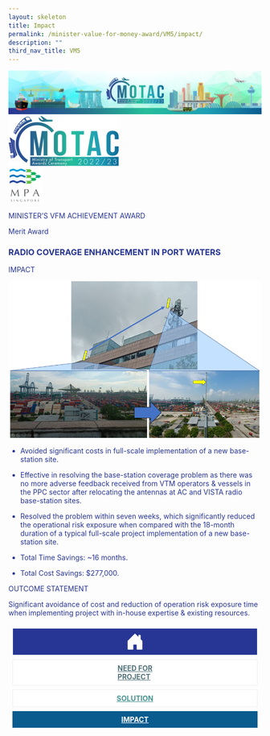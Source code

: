```yaml
---
layout: skeleton
title: Impact
permalink: /minister-value-for-money-award/VM5/impact/
description: ""
third_nav_title: VM5
---
```

<style type="text/css">
   .text-pri {
     color: #273592;
   }

   .nav-tabs {
     border-bottom: none !important;
     overflow: hidden !important;
   }

   .nav-link {
     margin: 8px !important;
     border-radius: 0px !important;
     font-weight: 700 !important;
     padding: 0.5rem 2.8rem !important;
   }

   .link-home {
     border: 1px solid #eee !important;
     color: #fff !important;
     background: rgb(39, 54, 149) !important;
     display: flex;
     justify-content: center;
     align-items: center;
   }

   .link-project {
     border: 1px solid #eee !important;
     color: rgb(83, 114, 122) !important;
     background-color: #fff !important;
     display: flex;
     justify-content: center;
     align-items: center;
   }

   .link-project.active {
     border: none !important;
     color: #fff !important;
     background: rgb(41, 115, 144) !important;
   }

   .link-solution {
     border: 1px solid #eee !important;
     color: rgb(69, 148, 145) !important;
     background-color: #fff !important;
     display: flex;
     justify-content: center;
     align-items: center;
   }

   .link-solution.active {
     border: none !important;
     color: #fff !important;
     background: rgb(34, 155, 189) !important;
   }

   .link-impact {
     border: 1px solid #eee !important;
     color: rgb(41, 95, 120) !important;
     background-color: #fff !important;
     display: flex;
     justify-content: center;
     align-items: center;
   }

   .link-impact.active {
     border: none !important;
     color: #fff !important;
     background: rgb(10, 91, 142) !important;
   }
 </style>
  <div class="container-fluid">
<img src="/images/hero.png" class="img-fluid"  alt="hero"/>
</div>
 <div class="container-fluid py-5 card-bg text-pri my-5">
   <div class="row">
     <div class="col-sm-12 pt-4 pb-3 text-center">
       <img src="/images/Logos/MOTAC_header.png" alt="motac logo" class="img-fluid" />
     </div>
   </div>
   <div class="row border border-4 border-info">
     <div class="col-sm-4 py-3 text-center d-flex flex-column align-items-center justify-content-center">
       <img src="/images/Logos/MPA.png" class="img-fluid" alt="MPA" />
     </div>
     <div class="col-sm-8 py-3 text-center bg-primary d-flex justify-content-center flex-column aligin-items-center">
       <p class="mb-1 text-light font-weight-bold raleway-font"> MINISTER’S VFM ACHIEVEMENT AWARD </p>
       <p class="mb-0 distinguished-award">Merit Award</p>
     </div>
   </div>
   <div class="row">
     <div class="col-12 py-3">
       <h3 class="text-center font-weight-bold"> RADIO COVERAGE ENHANCEMENT IN PORT WATERS​ </h3>
     </div>
     <div class="col-sm-12 text-center py-2 my-2 bg-secondary">
       <p class="mb-0 h3 font-weight-bold text-uppercase">IMPACT</p>
     </div>
     <div class="col-sm-12">
       <div class="row py-2">
         <div class="col-sm-8 mx-auto text-center">
           <img src="/images/VFM/VM5/VM5 Impact.png" class="img-fluid border border-5 border-primary" alt="" />
         </div>
         <div class="col-sm-12 py-2 mx-auto">
           <ul class="text-pri">
             <li>
               <p> Avoided significant costs in full-scale implementation of a new base-station site. ​ </p>
             </li>
             <li>
               <p> Effective in resolving the base-station coverage problem as there was no more adverse feedback received from VTM operators & vessels in the PPC sector after relocating the antennas at AC and VISTA radio base-station sites.​ </p>
             </li>
             <li>
               <p> Resolved the problem within seven weeks, which significantly reduced the operational risk exposure when compared with the 18-month duration of a typical full-scale project implementation of a new base-station site.​ </p>
             </li>
             <li class="font-weight-bold">
               <p>Total Time Savings: ~16 months.​</p>
             </li>
             <li class="font-weight-bold">
               <p>Total Cost Savings: $277,000. ​</p>
             </li>
           </ul>
         </div>
       </div>
     </div>
   </div>
   <div class="row">
     <div class="col-sm-12 text-center py-2 my-2 bg-secondary">
       <p class="mb-0 h3 font-weight-bold text-uppercase"> OUTCOME STATEMENT </p>
     </div>
     <div class="col-sm-12 py-2">
       <p class="mb-0 font-weight-bold text-pri"> Significant avoidance of cost and reduction of operation risk exposure time when implementing project with in-house expertise & existing resources.​ </p>
     </div>
   </div>
   <nav>
     <div class="nav nav-tabs nav-fill" id="nav-tab" role="tablist">
       <a class="nav-link text-uppercase link-home text-decoration-none" id="nav-home-tab" href="/minister-value-for-money-award/VM5/home/">
         <svg xmlns="http://www.w3.org/2000/svg" width="36" height="36" fill="currentColor" class="bi bi-house-door-fill" viewBox="0 0 16 16">
           <path d="M6.5 14.5v-3.505c0-.245.25-.495.5-.495h2c.25 0 .5.25.5.5v3.5a.5.5 0 0 0 .5.5h4a.5.5 0 0 0 .5-.5v-7a.5.5 0 0 0-.146-.354L13 5.793V2.5a.5.5 0 0 0-.5-.5h-1a.5.5 0 0 0-.5.5v1.293L8.354 1.146a.5.5 0 0 0-.708 0l-6 6A.5.5 0 0 0 1.5 7.5v7a.5.5 0 0 0 .5.5h4a.5.5 0 0 0 .5-.5Z" />
         </svg>
       </a>
       <a class="nav-link link-project text-decoration-none" id="nav-project-tab" href="/minister-value-for-money-award/VM5/need-for-project/"> NEED FOR <br /> PROJECT </a>
       <a class="nav-link link-solution text-decoration-none" id="nav-solution-tab" href="/minister-value-for-money-award/VM5/solution/"> SOLUTION</a>
       <a class="nav-link link-impact active text-decoration-none" id="nav-impact-tab" href="/minister-value-for-money-award/VM5/impact/"> IMPACT</a>
     </div>
   </nav>
 </div>